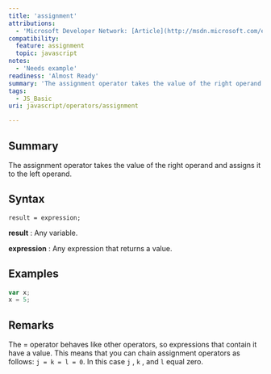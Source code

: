 ```yaml
---
title: 'assignment'
attributions:
  - 'Microsoft Developer Network: [Article](http://msdn.microsoft.com/en-us/library/ie/1w2h1k9x(v=vs.94).aspx)'
compatibility:
  feature: assignment
  topic: javascript
notes:
  - 'Needs example'
readiness: 'Almost Ready'
summary: 'The assignment operator takes the value of the right operand and assigns it to the left operand.'
tags:
  - JS_Basic
uri: javascript/operators/assignment

---
```

## Summary

The assignment operator takes the value of the right operand and assigns it to the left operand.

## Syntax

    result = expression;

**result**
:   Any variable.

**expression**
:   Any expression that returns a value.

## Examples

``` js
var x;
x = 5;
```

## Remarks

The = operator behaves like other operators, so expressions that contain it have a value. This means that you can chain assignment operators as follows: `j = k = l = 0`. In this case `j` , `k` , and `l` equal zero.

